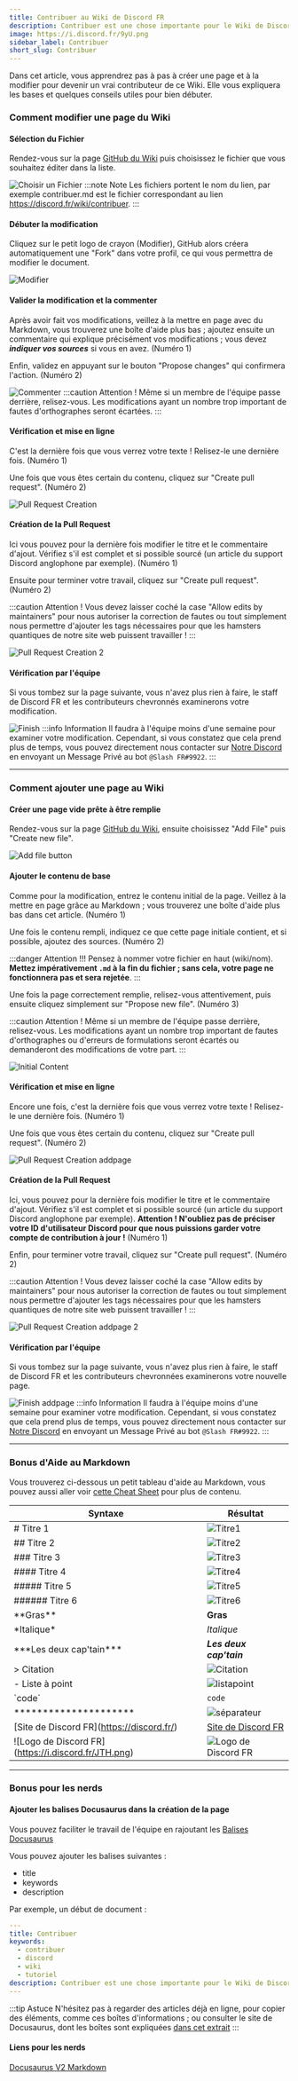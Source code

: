 ```yaml
---
title: Contribuer au Wiki de Discord FR
description: Contribuer est une chose importante pour le Wiki de Discord FR, apprenez comment nous aider sur cette page. :)
image: https://i.discord.fr/9yU.png
sidebar_label: Contribuer
short_slug: Contribuer
---
```

Dans cet article, vous apprendrez pas à pas à créer une page et à la modifier pour devenir un vrai contributeur de ce Wiki. Elle vous expliquera les bases et quelques conseils utiles pour bien débuter.

### Comment modifier une page du Wiki #

#### Sélection du Fichier
Rendez-vous sur la page [GitHub du Wiki](https://github.com/discordfr/wiki) puis choisissez le fichier que vous souhaitez éditer dans la liste.

![Choisir un Fichier](https://i.discord.fr/X6T.png)
:::note Note
Les fichiers portent le nom du lien, par exemple contribuer.md est le fichier correspondant au lien https://discord.fr/wiki/contribuer.
:::

#### Débuter la modification
Cliquez sur le petit logo de crayon (Modifier), GitHub alors créera automatiquement une "Fork" dans votre profil, ce qui vous permettra de modifier le document.

![Modifier](https://i.discord.fr/TPF.png)

#### Valider la modification et la commenter
Après avoir fait vos modifications, veillez à la mettre en page avec du Markdown, vous trouverez une boîte d'aide plus bas ; ajoutez ensuite un commentaire qui explique précisément vos modifications ; vous devez ___indiquer vos sources___ si vous en avez. (Numéro 1)

Enfin, validez en appuyant sur le bouton "Propose changes" qui confirmera l'action. (Numéro 2)

![Commenter](https://i.discord.fr/KYW.png)
:::caution Attention !
Même si un membre de l'équipe passe derrière, relisez-vous. Les modifications ayant un nombre trop important de fautes d'orthographes seront écartées.
:::

#### Vérification et mise en ligne
C'est la dernière fois que vous verrez votre texte ! Relisez-le une dernière fois. (Numéro 1)

Une fois que vous êtes certain du contenu, cliquez sur "Create pull request". (Numéro 2)

![Pull Request Creation](https://i.discord.fr/5TM.png)

#### Création de la Pull Request
Ici vous pouvez pour la dernière fois modifier le titre et le commentaire d'ajout. Vérifiez s'il est complet et si possible sourcé (un article du support Discord anglophone par exemple). (Numéro 1)

Ensuite pour terminer votre travail, cliquez sur "Create pull request". (Numéro 2)

:::caution Attention !
Vous devez laisser coché la case "Allow edits by maintainers" pour nous autoriser la correction de fautes ou tout simplement nous permettre d'ajouter les tags nécessaires pour que les hamsters quantiques de notre site web puissent travailler !
:::

![Pull Request Creation 2](https://i.discord.fr/Xf5.png)

#### Vérification par l'équipe
Si vous tombez sur la page suivante, vous n'avez plus rien à faire, le staff de Discord FR et les contributeurs chevronnés examinerons votre modification.

![Finish](https://i.discord.fr/bib.png)
:::info Information
Il faudra à l'équipe moins d'une semaine pour examiner votre modification. Cependant, si vous constatez que cela prend plus de temps, vous pouvez directement nous contacter sur [Notre Discord](https://discord.gg/fr) en envoyant un Message Privé au bot `@Slash FR#9922`.
:::

*********************

### Comment ajouter une page au Wiki #

#### Créer une page vide prête à être remplie
Rendez-vous sur la page [GitHub du Wiki](https://github.com/discordfr/wiki), ensuite choisissez "Add File" puis "Create new file".

![Add file button](https://i.discord.fr/wtU.png)

#### Ajouter le contenu de base
Comme pour la modification, entrez le contenu initial de la page. Veillez à la mettre en page grâce au Markdown ; vous trouverez une boîte d'aide plus bas dans cet article. (Numéro 1)

Une fois le contenu rempli, indiquez ce que cette page initiale contient, et si possible, ajoutez des sources. (Numéro 2)

:::danger Attention !!!
Pensez à nommer votre fichier en haut (wiki/nom). **Mettez impérativement `.md` à la fin du fichier ; sans cela, votre page ne fonctionnera pas et sera rejetée**.
:::

Une fois la page correctement remplie, relisez-vous attentivement, puis ensuite cliquez simplement sur "Propose new file". (Numéro 3)

:::caution Attention !
Même si un membre de l'équipe passe derrière, relisez-vous. Les modifications ayant un nombre trop important de fautes d'orthographes ou d'erreurs de formulations seront écartés ou demanderont des modifications de votre part.
:::

![Initial Content](https://i.discord.fr/o3A.png)

#### Vérification et mise en ligne
Encore une fois, c'est la dernière fois que vous verrez votre texte ! Relisez-le une dernière fois. (Numéro 1)

Une fois que vous êtes certain du contenu, cliquez sur "Create pull request". (Numéro 2)

![Pull Request Creation addpage](https://i.discord.fr/Pwy.png)

#### Création de la Pull Request
Ici, vous pouvez pour la dernière fois modifier le titre et le commentaire d'ajout. Vérifiez s'il est complet et si possible sourcé (un article du support Discord anglophone par exemple). **Attention ! N'oubliez pas de préciser votre ID d'utilisateur Discord pour que nous puissions garder votre compte de contribution à jour !** (Numéro 1)

Enfin, pour terminer votre travail, cliquez sur "Create pull request". (Numéro 2)

:::caution Attention !
Vous devez laisser coché la case "Allow edits by maintainers" pour nous autoriser la correction de fautes ou tout simplement nous permettre d'ajouter les tags nécessaires pour que les hamsters quantiques de notre site web puissent travailler !
:::

![Pull Request Creation addpage 2](https://i.discord.fr/3n6.png)

#### Vérification par l'équipe
Si vous tombez sur la page suivante, vous n'avez plus rien à faire, le staff de Discord FR et les contributeurs chevronnées examinerons votre nouvelle page.

![Finish addpage](https://i.discord.fr/bib.png)
:::info Information
Il faudra à l'équipe moins d'une semaine pour examiner votre modification. Cependant, si vous constatez que cela prend plus de temps, vous pouvez directement nous contacter sur [Notre Discord](https://discord.gg/fr) en envoyant un Message Privé au bot `@Slash FR#9922`.
:::

*********************

### Bonus d'Aide au Markdown #

Vous trouverez ci-dessous un petit tableau d'aide au Markdown, vous pouvez aussi aller voir [cette Cheat Sheet](https://markdownguide.org/cheat-sheet/) pour plus de contenu.

| Syntaxe     |  Résultat   |
| ----------- | ----------- |
| # Titre 1  | ![Titre1](https://i.discord.fr/7hM.png) |
| ## Titre 2   | ![Titre2](https://i.discord.fr/vBy.png) |
| ### Titre 3 | ![Titre3](https://i.discord.fr/Bif.png) |
| #### Titre 4 | ![Titre4](https://i.discord.fr/Mfh.png) |
| ##### Titre 5 | ![Titre5](https://i.discord.fr/QMk.png) |
| ###### Titre 6 | ![Titre6](https://i.discord.fr/I7B.png) |
| \*\*Gras\*\* | **Gras** |
| \*Italique\* | *Italique* |
| \*\*\*Les deux cap'tain\*\*\* | ***Les deux cap'tain*** |
| > Citation | ![Citation](https://i.discord.fr/8uf.png) |
| - Liste à point | ![listapoint](https://i.discord.fr/d9Y.png) |
| \`code\` | `code` |
| \*\*\*\*\*\*\*\*\*\*\*\*\*\*\*\*\*\*\*\*\* | ![séparateur](https://i.discord.fr/peU.png) |
| \[Site de Discord FR\]\(https://discord.fr/) | [Site de Discord FR](https://discord.fr/) |
| \!\[Logo de Discord FR\]\(https://i.discord.fr/JTH.png) | ![Logo de Discord FR](https://i.discord.fr/JTH.png) |

*********************

### Bonus pour les nerds #

#### Ajouter les balises Docusaurus dans la création de la page

Vous pouvez faciliter le travail de l'équipe en rajoutant les [Balises Docusaurus](https://v2.docusaurus.io/docs/markdown-features/#markdown-headers)

Vous pouvez ajouter les balises suivantes :
- title
- keywords
- description

Par exemple, un début de document :

```yaml
---
title: Contribuer
keywords:
  - contribuer
  - discord
  - wiki
  - tutoriel
description: Contribuer est une chose importante pour le Wiki de Discord FR, apprenez comment nous aider sur cette page. :)
---

```
:::tip Astuce
N'hésitez pas à regarder des articles déjà en ligne, pour copier des éléments, comme ces boîtes d'informations ; ou consulter le site de Docusaurus, dont les boîtes sont expliquées [dans cet extrait](https://v2.docusaurus.io/docs/markdown-features/#calloutsadmonitions)
:::

#### Liens pour les nerds

[Docusaurus V2 Markdown](https://docusaurus.io/fr/docs/markdown-features) 
